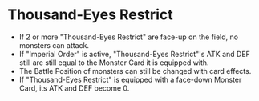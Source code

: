 # Thousand-Eyes Restrict

*   If 2 or more "Thousand-Eyes Restrict" are face-up on the field, no monsters can attack.
*   If "Imperial Order" is active, "Thousand-Eyes Restrict"'s ATK and DEF still are still equal to the Monster Card it is equipped with.
*   The Battle Position of monsters can still be changed with card effects.
*   If "Thousand-Eyes Restrict" is equipped with a face-down Monster Card, its ATK and DEF become 0.
